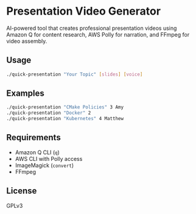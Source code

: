 # Presentation Video Generator

AI-powered tool that creates professional presentation videos using Amazon Q for content research, AWS Polly for narration, and FFmpeg for video assembly.

## Usage

```bash
./quick-presentation "Your Topic" [slides] [voice]
```

## Examples

```bash
./quick-presentation "CMake Policies" 3 Amy
./quick-presentation "Docker" 2
./quick-presentation "Kubernetes" 4 Matthew
```

## Requirements

- Amazon Q CLI (`q`)
- AWS CLI with Polly access
- ImageMagick (`convert`)
- FFmpeg

## License

GPLv3
